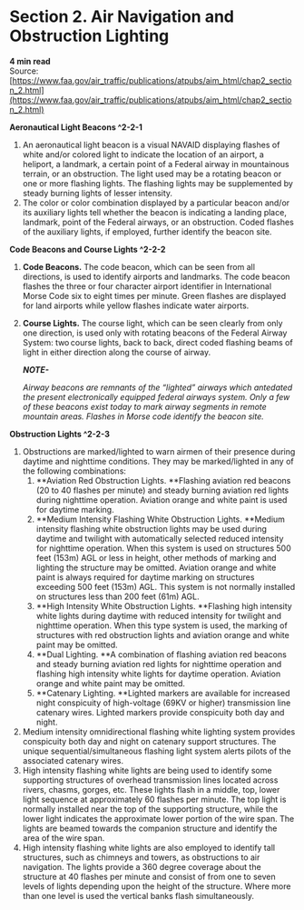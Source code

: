 # Section 2. Air Navigation and Obstruction Lighting
**4 min read**  
Source: [https://www.faa.gov/air_traffic/publications/atpubs/aim_html/chap2_section_2.html](https://www.faa.gov/air_traffic/publications/atpubs/aim_html/chap2_section_2.html)

<div>

**Aeronautical Light Beacons ^2-2-1**

1.  An aeronautical light beacon is a visual NAVAID displaying flashes of white and/or colored light to indicate the location of an airport, a heliport, a landmark, a certain point of a Federal airway in mountainous terrain, or an obstruction. The light used may be a rotating beacon or one or more flashing lights. The flashing lights may be supplemented by steady burning lights of lesser intensity.
2.  The color or color combination displayed by a particular beacon and/or its auxiliary lights tell whether the beacon is indicating a landing place, landmark, point of the Federal airways, or an obstruction. Coded flashes of the auxiliary lights, if employed, further identify the beacon site.

**Code Beacons and Course Lights ^2-2-2**

1.  **Code Beacons.** The code beacon, which can be seen from all directions, is used to identify airports and landmarks. The code beacon flashes the three or four character airport identifier in International Morse Code six to eight times per minute. Green flashes are displayed for land airports while yellow flashes indicate water airports.
2.  **Course Lights.** The course light, which can be seen clearly from only one direction, is used only with rotating beacons of the Federal Airway System: two course lights, back to back, direct coded flashing beams of light in either direction along the course of airway.
    <div>

    <em>**NOTE-**</em>

    <em>Airway beacons are remnants of the “lighted” airways which antedated the present electronically equipped federal airways system. Only a few of these beacons exist today to mark airway segments in remote mountain areas. Flashes in Morse code identify the beacon site.</em>

    </div>

**Obstruction Lights ^2-2-3**

1.  Obstructions are marked/lighted to warn airmen of their presence during daytime and nighttime conditions. They may be marked/lighted in any of the following combinations:
    1.  **Aviation Red Obstruction Lights.<em> </em>**Flashing aviation red beacons (20 to 40 flashes per minute) and steady burning aviation red lights during nighttime operation. Aviation orange and white paint is used for daytime marking.
    2.  **Medium Intensity Flashing White Obstruction Lights.<em> </em>**Medium intensity flashing white obstruction lights may be used during daytime and twilight with automatically selected reduced intensity for nighttime operation. When this system is used on structures 500 feet (153m) AGL or less in height, other methods of marking and lighting the structure may be omitted. Aviation orange and white paint is always required for daytime marking on structures exceeding 500 feet (153m) AGL. This system is not normally installed on structures less than 200 feet (61m) AGL.
    3.  **High Intensity White Obstruction Lights.<em> </em>**Flashing high intensity white lights during daytime with reduced intensity for twilight and nighttime operation. When this type system is used, the marking of structures with red obstruction lights and aviation orange and white paint may be omitted.
    4.  **Dual Lighting.<em> </em>**A combination of flashing aviation red beacons and steady burning aviation red lights for nighttime operation and flashing high intensity white lights for daytime operation. Aviation orange and white paint may be omitted.
    5.  **Catenary Lighting.<em> </em>**Lighted markers are available for increased night conspicuity of high-voltage (69KV or higher) transmission line catenary wires. Lighted markers provide conspicuity both day and night.
2.  Medium intensity omnidirectional flashing white lighting system provides conspicuity both day and night on catenary support structures. The unique sequential/simultaneous flashing light system alerts pilots of the associated catenary wires.
3.  High intensity flashing white lights are being used to identify some supporting structures of overhead transmission lines located across rivers, chasms, gorges, etc. These lights flash in a middle, top, lower light sequence at approximately 60 flashes per minute. The top light is normally installed near the top of the supporting structure, while the lower light indicates the approximate lower portion of the wire span. The lights are beamed towards the companion structure and identify the area of the wire span.
4.  High intensity flashing white lights are also employed to identify tall structures, such as chimneys and towers, as obstructions to air navigation. The lights provide a 360 degree coverage about the structure at 40 flashes per minute and consist of from one to seven levels of lights depending upon the height of the structure. Where more than one level is used the vertical banks flash simultaneously.

</div>